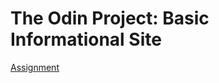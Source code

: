 # The Odin Project: Basic Informational Site
[Assignment](https://www.theodinproject.com/lessons/nodejs-basic-informational-site#assignment)
